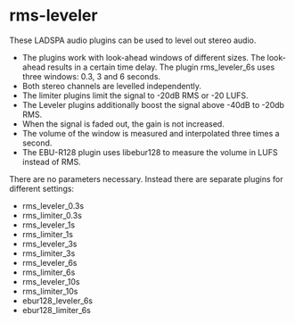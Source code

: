 # rms-leveler

These LADSPA audio plugins can be used to level out stereo audio.

* The plugins work with look-ahead windows of different sizes.
  The look-ahead results in a certain time delay.
  The plugin rms_leveler_6s uses three windows: 0.3, 3 and 6 seconds.
* Both stereo channels are levelled independently.
* The limiter plugins limit the signal to -20dB RMS or -20 LUFS.
* The Leveler plugins additionally boost the signal above -40dB to -20db RMS.
* When the signal is faded out, the gain is not increased.
* The volume of the window is measured and interpolated three times a second.
* The EBU-R128 plugin uses libebur128 to measure the volume in LUFS instead of RMS.

There are no parameters necessary. Instead there are separate plugins for different settings:

* rms_leveler_0.3s
* rms_limiter_0.3s
* rms_leveler_1s
* rms_limiter_1s
* rms_leveler_3s
* rms_limiter_3s
* rms_leveler_6s
* rms_limiter_6s
* rms_leveler_10s
* rms_limiter_10s
* ebur128_leveler_6s
* ebur128_limiter_6s
